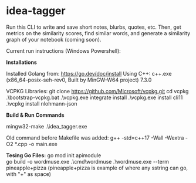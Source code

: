 # idea-tagger
Run this CLI to write and save short notes, blurbs, quotes, etc. Then, get metrics on the similarity scores, find similar words, and generate a similarity graph of your notebook (coming soon).

Current run instructions (Windows Powershell):

**Installations**

Installed Golang from: https://go.dev/doc/install
Using C++: c++.exe (x86_64-posix-seh-rev0, Built by MinGW-W64 project) 7.3.0

VCPKG Libraries:
git clone https://github.com/Microsoft/vcpkg.git
cd vcpkg
.\bootstrap-vcpkg.bat
.\vcpkg.exe integrate install
.\vcpkg.exe install cli11
.\vcpkg install nlohmann-json

**Build & Run Commands**

mingw32-make
.\idea_tagger.exe

Old command before Makefile was added:
g++ -std=c++17 -Wall -Wextra -O2 *.cpp -o main.exe  

**Tesing Go Files:**
go mod init apimodule                 
go build -o wordmuse.exe .\cmd\wordmuse
.\wordmuse.exe --term pineapple+pizza
(pineapple+pizza is example of where any sstring can go, with "+" as space)
